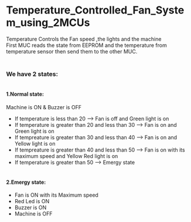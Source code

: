 # Temperature_Controlled_Fan_System_using_2MCUs
Temperature Controls the Fan speed ,the lights and the machine
<br> First MUC reads the state from EEPROM and the temperature from temperature sensor then send them to the other MUC. 

### <br>We have 2 states:
#### <br>1.Normal state:
Machine is ON & Buzzer is OFF
* If temperature is less than 20 --> Fan is off and Green light is on
* If temperature is greater than 20 and less than 30 --> Fan is on and Green light is on
* If tempreature is greater than 30 and less than 40 --> Fan is on and Yellow light is on
* If tempreature is greater than 40 and less than 50 --> Fan is on with its maximum speed and Yellow Red light is on
* If temperature is greater than 50 --> Emergy state

#### <br>2.Emergy state: 
* Fan is ON with its Maximum speed
* Red Led is ON
* Buzzer is ON
* Machine is OFF


